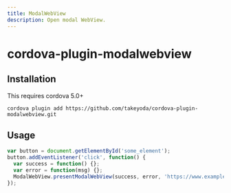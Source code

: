 ```yaml
---
title: ModalWebView
description: Open modal WebView.
---
```


# cordova-plugin-modalwebview


## Installation

This requires cordova 5.0+

    cordova plugin add https://github.com/takeyoda/cordova-plugin-modalwebview.git

## Usage

```js
var button = document.getElementById('some_element');
button.addEventListener('click', function() {
  var success = function() {};
  var error = function(msg) {};
  ModalWebView.presentModalWebView(success, error, 'https://www.example.com/', 'WebView title');
});
```
